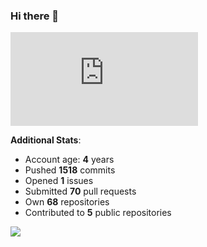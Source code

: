 ### Hi there 👋

![Bob's github activity graph](https://d3eqgu1c877dat.cloudfront.net/graph-stats.xml)

**Additional Stats**:
- Account age: **4** years
- Pushed **1518** commits
- Opened **1** issues
- Submitted **70** pull requests
- Own **68** repositories
- Contributed to **5** public repositories

![](https://komarev.com/ghpvc/?username=BobTheSoftwareDeveloper)
